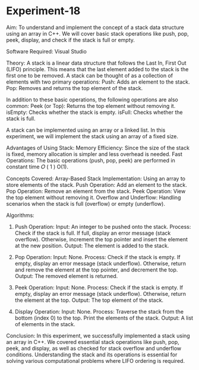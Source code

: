 # Experiment-18

Aim: To understand and implement the concept of a stack data structure using an array in C++. We will cover basic stack operations like push, pop, peek, display, and check if the stack is full or empty.

Software Required: Visual Studio

Theory: A stack is a linear data structure that follows the Last In, First Out (LIFO) principle. This means that the last element added to the stack is the first one to be removed. 
A stack can be thought of as a collection of elements with two primary operations:
Push: Adds an element to the stack.
Pop: Removes and returns the top element of the stack.

In addition to these basic operations, the following operations are also common:
Peek (or Top): Returns the top element without removing it.
isEmpty: Checks whether the stack is empty.
isFull: Checks whether the stack is full.

A stack can be implemented using an array or a linked list. In this experiment, we will implement the stack using an array of a fixed size.

Advantages of Using Stack:
Memory Efficiency: Since the size of the stack is fixed, memory allocation is simpler and less overhead is needed.
Fast Operations: The basic operations (push, pop, peek) are performed in constant time 
𝑂
(
1
)
O(1).

Concepts Covered:
Array-Based Stack Implementation: Using an array to store elements of the stack.
Push Operation: Add an element to the stack.
Pop Operation: Remove an element from the stack.
Peek Operation: View the top element without removing it.
Overflow and Underflow: Handling scenarios when the stack is full (overflow) or empty (underflow).

Algorithms:
1. Push Operation:
Input: An integer to be pushed onto the stack.
Process: Check if the stack is full.
If full, display an error message (stack overflow).
Otherwise, increment the top pointer and insert the element at the new position.
Output: The element is added to the stack.

2. Pop Operation:
Input: None.
Process: Check if the stack is empty.
If empty, display an error message (stack underflow).
Otherwise, return and remove the element at the top pointer, and decrement the top.
Output: The removed element is returned.

3. Peek Operation:
Input: None.
Process: Check if the stack is empty.
If empty, display an error message (stack underflow).
Otherwise, return the element at the top.
Output: The top element of the stack.

4. Display Operation:
Input: None.
Process: Traverse the stack from the bottom (index 0) to the top.
Print the elements of the stack.
Output: A list of elements in the stack.

Conclusion: In this experiment, we successfully implemented a stack using an array in C++. We covered essential stack operations like push, pop, peek, and display, as well as checked for stack overflow and underflow conditions. Understanding the stack and its operations is essential for solving various computational problems where LIFO ordering is required.
